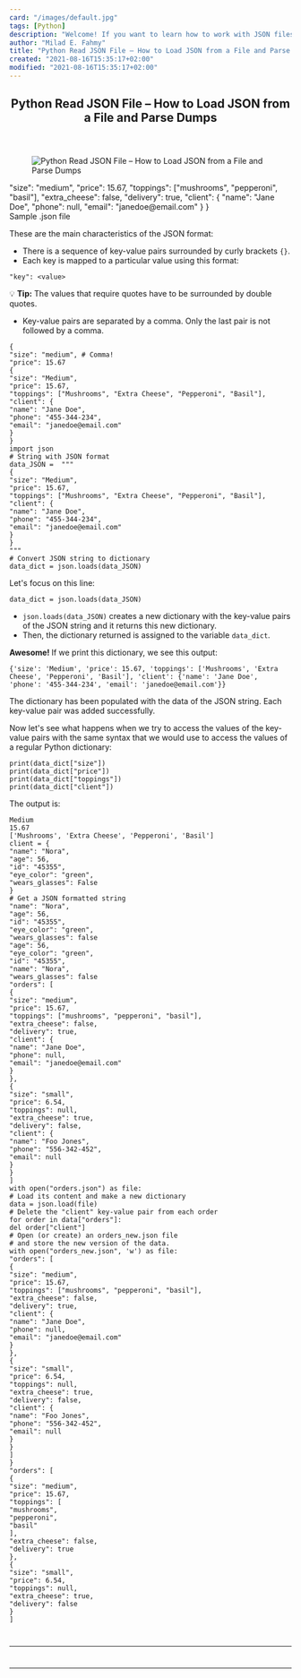 ```yaml
---
card: "/images/default.jpg"
tags: [Python]
description: "Welcome! If you want to learn how to work with JSON files in "
author: "Milad E. Fahmy"
title: "Python Read JSON File – How to Load JSON from a File and Parse Dumps"
created: "2021-08-16T15:35:17+02:00"
modified: "2021-08-16T15:35:17+02:00"
---
```

<div class="site-wrapper">
<main id="site-main" class="site-main outer">
<div class="inner">
<article class="post-full post tag-python tag-json tag-dictionary tag-web-development ">
<header class="post-full-header">
<h1 class="post-full-title">Python Read JSON File – How to Load JSON from a File and Parse Dumps</h1>
</header>
<figure class="post-full-image">
<picture>
<source media="(max-width: 700px)" sizes="1px" srcset="data:image/gif;base64,R0lGODlhAQABAIAAAAAAAP///yH5BAEAAAAALAAAAAABAAEAAAIBRAA7 1w">
<source media="(min-width: 701px)" sizes="(max-width: 800px) 400px,
(max-width: 1170px) 700px,
1400px" srcset="/news/content/images/size/w300/2020/08/Read-JSON-image.png 300w,
/news/content/images/size/w600/2020/08/Read-JSON-image.png 600w,
/news/content/images/size/w1000/2020/08/Read-JSON-image.png 1000w,
/news/content/images/size/w2000/2020/08/Read-JSON-image.png 2000w">
<img onerror="this.style.display='none'" src="/news/content/images/size/w2000/2020/08/Read-JSON-image.png" alt="Python Read JSON File – How to Load JSON from a File and Parse Dumps">
</picture>
</figure>
<section class="post-full-content">
<div class="post-content">
"size": "medium",
"price": 15.67,
"toppings": ["mushrooms", "pepperoni", "basil"],
"extra_cheese": false,
"delivery": true,
"client": {
"name": "Jane Doe",
"phone": null,
"email": "janedoe@email.com"
}
}</code></pre><figcaption>Sample .json file</figcaption></figure><p>These are the main characteristics of the JSON format:</p><ul><li>There is a sequence of key-value pairs surrounded by curly brackets <code>{}</code>. </li><li>Each key is mapped to a particular value using this format:</li></ul><pre><code>"key": &lt;value&gt; </code></pre><p>💡 <strong>Tip:</strong> The values that require quotes have to be surrounded by double quotes. </p><ul><li>Key-value pairs are separated by a comma. Only the last pair is not followed by a comma.</li></ul><pre><code class="language-JSON">{
"size": "medium", # Comma!
"price": 15.67
{
"size": "Medium",
"price": 15.67,
"toppings": ["Mushrooms", "Extra Cheese", "Pepperoni", "Basil"],
"client": {
"name": "Jane Doe",
"phone": "455-344-234",
"email": "janedoe@email.com"
}
}
import json
# String with JSON format
data_JSON =  """
{
"size": "Medium",
"price": 15.67,
"toppings": ["Mushrooms", "Extra Cheese", "Pepperoni", "Basil"],
"client": {
"name": "Jane Doe",
"phone": "455-344-234",
"email": "janedoe@email.com"
}
}
"""
# Convert JSON string to dictionary
data_dict = json.loads(data_JSON)
</code></pre><p>Let's focus on this line:</p><pre><code class="language-python">data_dict = json.loads(data_JSON)</code></pre><ul><li><code>json.loads(data_JSON)</code> creates a new dictionary with the key-value pairs of the JSON string and it returns this new dictionary.</li><li>Then, the dictionary returned is assigned to the variable <code>data_dict</code>.</li></ul><p><strong>Awesome! </strong>If we print this dictionary, we see this output:</p><pre><code class="language-python">{'size': 'Medium', 'price': 15.67, 'toppings': ['Mushrooms', 'Extra Cheese', 'Pepperoni', 'Basil'], 'client': {'name': 'Jane Doe', 'phone': '455-344-234', 'email': 'janedoe@email.com'}}</code></pre><p>The dictionary has been populated with the data of the JSON string. Each key-value pair was added successfully.</p><p>Now let's see what happens when we try to access the values of the key-value pairs with the same syntax that we would use to access the values of a regular Python dictionary:</p><pre><code class="language-python">print(data_dict["size"])
print(data_dict["price"])
print(data_dict["toppings"])
print(data_dict["client"])</code></pre><p>The output is:</p><pre><code>Medium
15.67
['Mushrooms', 'Extra Cheese', 'Pepperoni', 'Basil']
client = {
"name": "Nora",
"age": 56,
"id": "45355",
"eye_color": "green",
"wears_glasses": False
}
# Get a JSON formatted string
"name": "Nora",
"age": 56,
"id": "45355",
"eye_color": "green",
"wears_glasses": false
"age": 56,
"eye_color": "green",
"id": "45355",
"name": "Nora",
"wears_glasses": false
"orders": [
{
"size": "medium",
"price": 15.67,
"toppings": ["mushrooms", "pepperoni", "basil"],
"extra_cheese": false,
"delivery": true,
"client": {
"name": "Jane Doe",
"phone": null,
"email": "janedoe@email.com"
}
},
{
"size": "small",
"price": 6.54,
"toppings": null,
"extra_cheese": true,
"delivery": false,
"client": {
"name": "Foo Jones",
"phone": "556-342-452",
"email": null
}
}
]
with open("orders.json") as file:
# Load its content and make a new dictionary
data = json.load(file)
# Delete the "client" key-value pair from each order
for order in data["orders"]:
del order["client"]
# Open (or create) an orders_new.json file
# and store the new version of the data.
with open("orders_new.json", 'w') as file:
"orders": [
{
"size": "medium",
"price": 15.67,
"toppings": ["mushrooms", "pepperoni", "basil"],
"extra_cheese": false,
"delivery": true,
"client": {
"name": "Jane Doe",
"phone": null,
"email": "janedoe@email.com"
}
},
{
"size": "small",
"price": 6.54,
"toppings": null,
"extra_cheese": true,
"delivery": false,
"client": {
"name": "Foo Jones",
"phone": "556-342-452",
"email": null
}
}
]
}
"orders": [
{
"size": "medium",
"price": 15.67,
"toppings": [
"mushrooms",
"pepperoni",
"basil"
],
"extra_cheese": false,
"delivery": true
},
{
"size": "small",
"price": 6.54,
"toppings": null,
"extra_cheese": true,
"delivery": false
}
]
</div>
<hr>
<hr>
</section>
</article>
</div>
</main>
</div>
<!-- Google Tag Manager (noscript) -->
<!-- End Google Tag Manager (noscript) -->

